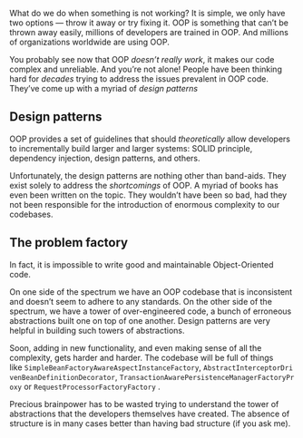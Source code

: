 What do we do when something is not working? It is simple, we only have two options — throw it away or try fixing it. OOP is something that can’t be thrown away easily, millions of developers are trained in OOP. And millions of organizations worldwide are using OOP.

You probably see now that OOP _doesn’t really work_, it makes our code complex and unreliable. And you’re not alone! People have been thinking hard for _decades_ trying to address the issues prevalent in OOP code. They’ve come up with a myriad of _design patterns_

## Design patterns

OOP provides a set of guidelines that should _theoretically_ allow developers to incrementally build larger and larger systems: SOLID principle, dependency injection, design patterns, and others.

Unfortunately, the design patterns are nothing other than band-aids. They exist solely to address the _shortcomings_ of OOP. A myriad of books has even been written on the topic. They wouldn’t have been so bad, had they not been responsible for the introduction of enormous complexity to our codebases.

## The problem factory

In fact, it is impossible to write good and maintainable Object-Oriented code.

On one side of the spectrum we have an OOP codebase that is inconsistent and doesn’t seem to adhere to any standards. On the other side of the spectrum, we have a tower of over-engineered code, a bunch of erroneous abstractions built one on top of one another. Design patterns are very helpful in building such towers of abstractions.

Soon, adding in new functionality, and even making sense of all the complexity, gets harder and harder. The codebase will be full of things like `SimpleBeanFactoryAwareAspectInstanceFactory`, `AbstractInterceptorDrivenBeanDefinitionDecorator`, `TransactionAwarePersistenceManagerFactoryProxy` or `RequestProcessorFactoryFactory` .

Precious brainpower has to be wasted trying to understand the tower of abstractions that the developers themselves have created. The absence of structure is in many cases better than having bad structure (if you ask me).